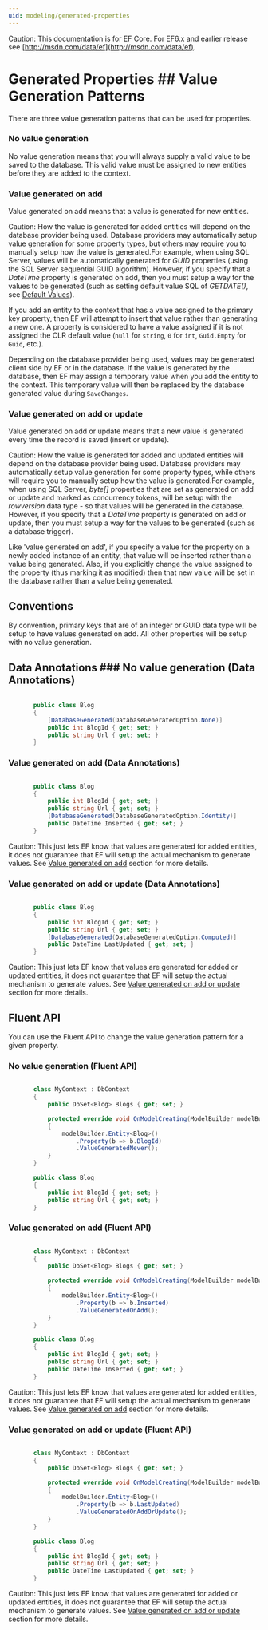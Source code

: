 ```yaml
---
uid: modeling/generated-properties
---
```

Caution: This documentation is for EF Core. For EF6.x and earlier release see [http://msdn.com/data/ef](http://msdn.com/data/ef).

  # Generated Properties  ## Value Generation Patterns

There are three value generation patterns that can be used for properties.

  ### No value generation

No value generation means that you will always supply a valid value to be saved to the database. This valid value must be assigned to new entities before they are added to the context.

  ### Value generated on add

Value generated on add means that a value is generated for new entities.

Caution: How the value is generated for added entities will depend on the database provider being used. Database providers may automatically setup value generation for some property types, but others may require you to manually setup how the value is generated.For example, when using SQL Server, values will be automatically generated for *GUID* properties (using the SQL Server sequential GUID algorithm). However, if you specify that a *DateTime* property is generated on add, then you must setup a way for the values to be generated (such as setting default value SQL of *GETDATE()*, see [Default Values](relational/default-values.md)).

If you add an entity to the context that has a value assigned to the primary key property, then EF will attempt to insert that value rather than generating a new one. A property is considered to have a value assigned if it is not assigned the CLR default value (`null` for `string`, `0` for `int`, `Guid.Empty` for `Guid`, etc.).

Depending on the database provider being used, values may be generated client side by EF or in the database. If the value is generated by the database, then EF may assign a temporary value when you add the entity to the context. This temporary value will then be replaced by the database generated value during `SaveChanges`.

  ### Value generated on add or update

Value generated on add or update means that a new value is generated every time the record is saved (insert or update).

Caution: How the value is generated for added and updated entities will depend on the database provider being used. Database providers may automatically setup value generation for some property types, while others will require you to manually setup how the value is generated.For example, when using SQL Server, *byte[]* properties that are set as generated on add or update and marked as concurrency tokens, will be setup with the *rowversion* data type - so that values will be generated in the database. However, if you specify that a *DateTime* property is generated on add or update, then you must setup a way for the values to be generated (such as a database trigger).

Like 'value generated on add', if you specify a value for the property on a newly added instance of an entity, that value will be inserted rather than a value being generated. Also, if you explicitly change the value assigned to the property (thus marking it as modified) then that new value will be set in the database rather than a value being generated.

  ## Conventions

By convention, primary keys that are of an integer or GUID data type will be setup to have values generated on add. All other properties will be setup with no value generation.

  ## Data Annotations  ### No value generation (Data Annotations)

<!-- literal_block {"language": "c#", "source": "/Users/shirhatti/src/EntityFramework.Docs/docs/modeling/Modeling/DataAnnotations/Samples/ValueGeneratedNever.cs", "xml:space": "preserve", "classes": [], "backrefs": [], "names": [], "dupnames": [], "highlight_args": {"hl_lines": [3], "linenostart": 1}, "ids": [], "linenos": true} -->

````c#

       public class Blog
       {
           [DatabaseGenerated(DatabaseGeneratedOption.None)]
           public int BlogId { get; set; }
           public string Url { get; set; }
       }

   ````

  ### Value generated on add (Data Annotations)

<!-- literal_block {"language": "c#", "source": "/Users/shirhatti/src/EntityFramework.Docs/docs/modeling/Modeling/DataAnnotations/Samples/ValueGeneratedOnAdd.cs", "xml:space": "preserve", "classes": [], "backrefs": [], "names": [], "dupnames": [], "highlight_args": {"hl_lines": [5], "linenostart": 1}, "ids": [], "linenos": true} -->

````c#

       public class Blog
       {
           public int BlogId { get; set; }
           public string Url { get; set; }
           [DatabaseGenerated(DatabaseGeneratedOption.Identity)]
           public DateTime Inserted { get; set; }
       }

   ````

Caution: This just lets EF know that values are generated for added entities, it does not guarantee that EF will setup the actual mechanism to generate values. See [Value generated on add](#value-generated-on-add) section for more details.

  ### Value generated on add or update (Data Annotations)

<!-- literal_block {"language": "c#", "source": "/Users/shirhatti/src/EntityFramework.Docs/docs/modeling/Modeling/DataAnnotations/Samples/ValueGeneratedOnAddOrUpdate.cs", "xml:space": "preserve", "classes": [], "backrefs": [], "names": [], "dupnames": [], "highlight_args": {"hl_lines": [5], "linenostart": 1}, "ids": [], "linenos": true} -->

````c#

       public class Blog
       {
           public int BlogId { get; set; }
           public string Url { get; set; }
           [DatabaseGenerated(DatabaseGeneratedOption.Computed)]
           public DateTime LastUpdated { get; set; }
       }

   ````

Caution: This just lets EF know that values are generated for added or updated entities, it does not guarantee that EF will setup the actual mechanism to generate values. See [Value generated on add or update](#value-generated-on-add-or-update) section for more details.

  ## Fluent API

You can use the Fluent API to change the value generation pattern for a given property.

  ### No value generation (Fluent API)

<!-- literal_block {"language": "c#", "source": "/Users/shirhatti/src/EntityFramework.Docs/docs/modeling/Modeling/FluentAPI/Samples/ValueGeneratedNever.cs", "xml:space": "preserve", "classes": [], "backrefs": [], "names": [], "dupnames": [], "highlight_args": {"hl_lines": [7, 8, 9], "linenostart": 1}, "ids": [], "linenos": true} -->

````c#

       class MyContext : DbContext
       {
           public DbSet<Blog> Blogs { get; set; }

           protected override void OnModelCreating(ModelBuilder modelBuilder)
           {
               modelBuilder.Entity<Blog>()
                   .Property(b => b.BlogId)
                   .ValueGeneratedNever();
           }
       }

       public class Blog
       {
           public int BlogId { get; set; }
           public string Url { get; set; }
       }

   ````

  ### Value generated on add (Fluent API)

<!-- literal_block {"language": "c#", "source": "/Users/shirhatti/src/EntityFramework.Docs/docs/modeling/Modeling/FluentAPI/Samples/ValueGeneratedOnAdd.cs", "xml:space": "preserve", "classes": [], "backrefs": [], "names": [], "dupnames": [], "highlight_args": {"hl_lines": [7, 8, 9], "linenostart": 1}, "ids": [], "linenos": true} -->

````c#

       class MyContext : DbContext
       {
           public DbSet<Blog> Blogs { get; set; }

           protected override void OnModelCreating(ModelBuilder modelBuilder)
           {
               modelBuilder.Entity<Blog>()
                   .Property(b => b.Inserted)
                   .ValueGeneratedOnAdd();
           }
       }

       public class Blog
       {
           public int BlogId { get; set; }
           public string Url { get; set; }
           public DateTime Inserted { get; set; }
       }

   ````

Caution: This just lets EF know that values are generated for added entities, it does not guarantee that EF will setup the actual mechanism to generate values. See [Value generated on add](#value-generated-on-add) section for more details.

  ### Value generated on add or update (Fluent API)

<!-- literal_block {"language": "c#", "source": "/Users/shirhatti/src/EntityFramework.Docs/docs/modeling/Modeling/FluentAPI/Samples/ValueGeneratedOnAddOrUpdate.cs", "xml:space": "preserve", "classes": [], "backrefs": [], "names": [], "dupnames": [], "highlight_args": {"hl_lines": [7, 8, 9], "linenostart": 1}, "ids": [], "linenos": true} -->

````c#

       class MyContext : DbContext
       {
           public DbSet<Blog> Blogs { get; set; }

           protected override void OnModelCreating(ModelBuilder modelBuilder)
           {
               modelBuilder.Entity<Blog>()
                   .Property(b => b.LastUpdated)
                   .ValueGeneratedOnAddOrUpdate();
           }
       }

       public class Blog
       {
           public int BlogId { get; set; }
           public string Url { get; set; }
           public DateTime LastUpdated { get; set; }
       }

   ````

Caution: This just lets EF know that values are generated for added or updated entities, it does not guarantee that EF will setup the actual mechanism to generate values. See [Value generated on add or update](#value-generated-on-add-or-update) section for more details.
